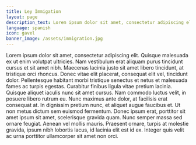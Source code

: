 ```yaml
---
title: Ley Immigation
layout: page
description_text: Lorem ipsum dolor sit amet, consectetur adipiscing elit. Fusce viverra bibendum ultricies. Maecenas sed euismod turpis, id dignissim lorem.
language: spanish
icon: gavel
banner_image: /assets/immigration.jpg
---
```


Lorem ipsum dolor sit amet, consectetur adipiscing elit. Quisque malesuada ex ut enim volutpat ultricies. Nam vestibulum erat aliquam purus tincidunt cursus et sit amet nibh. Maecenas lacinia justo sit amet libero tincidunt, at tristique orci rhoncus. Donec vitae elit placerat, consequat elit vel, tincidunt dolor. Pellentesque habitant morbi tristique senectus et netus et malesuada fames ac turpis egestas. Curabitur finibus ligula vitae pretium lacinia. Quisque aliquet iaculis nunc sit amet cursus. Nam commodo luctus velit, in posuere libero rutrum eu. Nunc maximus ante dolor, at facilisis erat consequat at. In dignissim pretium nunc, et aliquet augue faucibus et. Ut non metus dictum sem euismod fermentum. Donec ipsum erat, porttitor sit amet ipsum sit amet, scelerisque gravida quam. Nunc semper massa sed ornare feugiat. Aenean vel mollis mauris. Praesent ornare, turpis at molestie gravida, ipsum nibh lobortis lacus, id lacinia elit est id ex. Integer quis velit ac urna porttitor ullamcorper sit amet non orci.